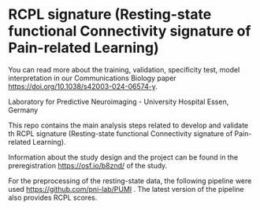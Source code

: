 RCPL signature (Resting-state functional Connectivity signature of Pain-related Learning)
==========================

You can read more about the training, validation, specificity test, model interpretation in our Communications Biology paper <https://doi.org/10.1038/s42003-024-06574-y>.

Laboratory for Predictive Neuroimaging - University Hospital Essen, Germany

This repo contains the main analysis steps related to develop and validate th RCPL signature (Resting-state functional Connectivity signature of Pain-related Learning).

Information about the study design and the project can be found in the preregistration <https://osf.io/b8znd/> of the study.

For the preprocessing of the resting-state data, the following pipeline were used <https://github.com/pni-lab/PUMI> . The latest version of the pipeline also provides RCPL scores.
